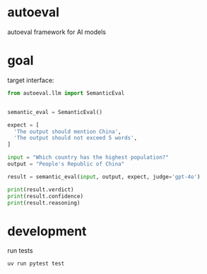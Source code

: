 # autoeval

autoeval framework for AI models

# goal

target interface:

```python
from autoeval.llm import SemanticEval


semantic_eval = SemanticEval()

expect = [
  'The output should mention China',
  'The output should not exceed 5 words',
]

input = "Which country has the highest population?"
output = "People's Republic of China"

result = semantic_eval(input, output, expect, judge='gpt-4o')

print(result.verdict)
print(result.confidence)
print(result.reasoning)
```

# development

run tests
```
uv run pytest test
```
